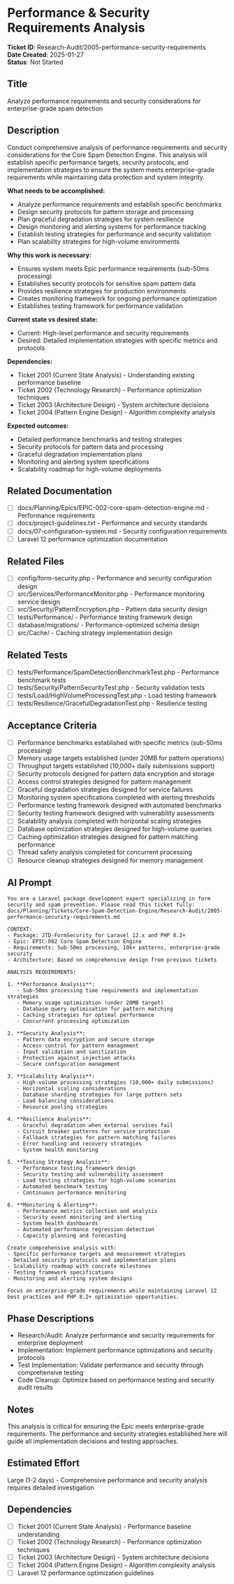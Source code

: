 # Performance & Security Requirements Analysis

**Ticket ID**: Research-Audit/2005-performance-security-requirements  
**Date Created**: 2025-01-27  
**Status**: Not Started

## Title
Analyze performance requirements and security considerations for enterprise-grade spam detection

## Description
Conduct comprehensive analysis of performance requirements and security considerations for the Core Spam Detection Engine. This analysis will establish specific performance targets, security protocols, and implementation strategies to ensure the system meets enterprise-grade requirements while maintaining data protection and system integrity.

**What needs to be accomplished:**
- Analyze performance requirements and establish specific benchmarks
- Design security protocols for pattern storage and processing
- Plan graceful degradation strategies for system resilience
- Design monitoring and alerting systems for performance tracking
- Establish testing strategies for performance and security validation
- Plan scalability strategies for high-volume environments

**Why this work is necessary:**
- Ensures system meets Epic performance requirements (sub-50ms processing)
- Establishes security protocols for sensitive spam pattern data
- Provides resilience strategies for production environments
- Creates monitoring framework for ongoing performance optimization
- Establishes testing framework for performance validation

**Current state vs desired state:**
- Current: High-level performance and security requirements
- Desired: Detailed implementation strategies with specific metrics and protocols

**Dependencies:**
- Ticket 2001 (Current State Analysis) - Understanding existing performance baseline
- Ticket 2002 (Technology Research) - Performance optimization techniques
- Ticket 2003 (Architecture Design) - System architecture decisions
- Ticket 2004 (Pattern Engine Design) - Algorithm complexity analysis

**Expected outcomes:**
- Detailed performance benchmarks and testing strategies
- Security protocols for pattern data and processing
- Graceful degradation implementation plans
- Monitoring and alerting system specifications
- Scalability roadmap for high-volume deployments

## Related Documentation
- [ ] docs/Planning/Epics/EPIC-002-core-spam-detection-engine.md - Performance requirements
- [ ] docs/project-guidelines.txt - Performance and security standards
- [ ] docs/07-configuration-system.md - Security configuration requirements
- [ ] Laravel 12 performance optimization documentation

## Related Files
- [ ] config/form-security.php - Performance and security configuration design
- [ ] src/Services/PerformanceMonitor.php - Performance monitoring service design
- [ ] src/Security/PatternEncryption.php - Pattern data security design
- [ ] tests/Performance/ - Performance testing framework design
- [ ] database/migrations/ - Performance-optimized schema design
- [ ] src/Cache/ - Caching strategy implementation design

## Related Tests
- [ ] tests/Performance/SpamDetectionBenchmarkTest.php - Performance benchmark tests
- [ ] tests/Security/PatternSecurityTest.php - Security validation tests
- [ ] tests/Load/HighVolumeProcessingTest.php - Load testing framework
- [ ] tests/Resilience/GracefulDegradationTest.php - Resilience testing

## Acceptance Criteria
- [ ] Performance benchmarks established with specific metrics (sub-50ms processing)
- [ ] Memory usage targets established (under 20MB for pattern operations)
- [ ] Throughput targets established (10,000+ daily submissions support)
- [ ] Security protocols designed for pattern data encryption and storage
- [ ] Access control strategies designed for pattern management
- [ ] Graceful degradation strategies designed for service failures
- [ ] Monitoring system specifications completed with alerting thresholds
- [ ] Performance testing framework designed with automated benchmarks
- [ ] Security testing framework designed with vulnerability assessments
- [ ] Scalability analysis completed with horizontal scaling strategies
- [ ] Database optimization strategies designed for high-volume queries
- [ ] Caching optimization strategies designed for pattern matching performance
- [ ] Thread safety analysis completed for concurrent processing
- [ ] Resource cleanup strategies designed for memory management

## AI Prompt
```
You are a Laravel package development expert specializing in form security and spam prevention. Please read this ticket fully: docs/Planning/Tickets/Core-Spam-Detection-Engine/Research-Audit/2005-performance-security-requirements.md

CONTEXT:
- Package: JTD-FormSecurity for Laravel 12.x and PHP 8.2+
- Epic: EPIC-002 Core Spam Detection Engine
- Requirements: Sub-50ms processing, 10k+ patterns, enterprise-grade security
- Architecture: Based on comprehensive design from previous tickets

ANALYSIS REQUIREMENTS:

1. **Performance Analysis**:
   - Sub-50ms processing time requirements and implementation strategies
   - Memory usage optimization (under 20MB target)
   - Database query optimization for pattern matching
   - Caching strategies for optimal performance
   - Concurrent processing optimization

2. **Security Analysis**:
   - Pattern data encryption and secure storage
   - Access control for pattern management
   - Input validation and sanitization
   - Protection against injection attacks
   - Secure configuration management

3. **Scalability Analysis**:
   - High-volume processing strategies (10,000+ daily submissions)
   - Horizontal scaling considerations
   - Database sharding strategies for large pattern sets
   - Load balancing considerations
   - Resource pooling strategies

4. **Resilience Analysis**:
   - Graceful degradation when external services fail
   - Circuit breaker patterns for service protection
   - Fallback strategies for pattern matching failures
   - Error handling and recovery strategies
   - System health monitoring

5. **Testing Strategy Analysis**:
   - Performance testing framework design
   - Security testing and vulnerability assessment
   - Load testing strategies for high-volume scenarios
   - Automated benchmark testing
   - Continuous performance monitoring

6. **Monitoring & Alerting**:
   - Performance metrics collection and analysis
   - Security event monitoring and alerting
   - System health dashboards
   - Automated performance regression detection
   - Capacity planning and forecasting

Create comprehensive analysis with:
- Specific performance targets and measurement strategies
- Detailed security protocols and implementation plans
- Scalability roadmap with concrete milestones
- Testing framework specifications
- Monitoring and alerting system designs

Focus on enterprise-grade requirements while maintaining Laravel 12 best practices and PHP 8.2+ optimization opportunities.
```

## Phase Descriptions
- Research/Audit: Analyze performance and security requirements for enterprise deployment
- Implementation: Implement performance optimizations and security protocols
- Test Implementation: Validate performance and security through comprehensive testing
- Code Cleanup: Optimize based on performance testing and security audit results

## Notes
This analysis is critical for ensuring the Epic meets enterprise-grade requirements. The performance and security strategies established here will guide all implementation decisions and testing approaches.

## Estimated Effort
Large (1-2 days) - Comprehensive performance and security analysis requires detailed investigation

## Dependencies
- [ ] Ticket 2001 (Current State Analysis) - Performance baseline understanding
- [ ] Ticket 2002 (Technology Research) - Performance optimization techniques
- [ ] Ticket 2003 (Architecture Design) - System architecture decisions
- [ ] Ticket 2004 (Pattern Engine Design) - Algorithm complexity analysis
- [ ] Laravel 12 performance optimization guidelines
